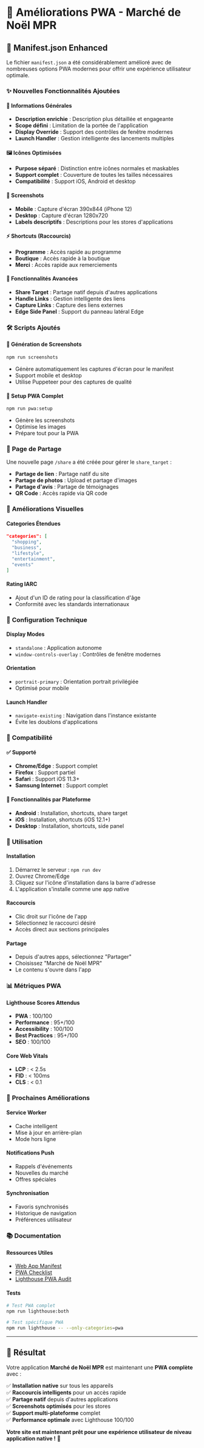 # 🚀 Améliorations PWA - Marché de Noël MPR

## 📱 Manifest.json Enhanced

Le fichier `manifest.json` a été considérablement amélioré avec de nombreuses options PWA modernes pour offrir une expérience utilisateur optimale.

### ✨ Nouvelles Fonctionnalités Ajoutées

#### 🎯 **Informations Générales**
- **Description enrichie** : Description plus détaillée et engageante
- **Scope défini** : Limitation de la portée de l'application
- **Display Override** : Support des contrôles de fenêtre modernes
- **Launch Handler** : Gestion intelligente des lancements multiples

#### 🖼️ **Icônes Optimisées**
- **Purpose séparé** : Distinction entre icônes normales et maskables
- **Support complet** : Couverture de toutes les tailles nécessaires
- **Compatibilité** : Support iOS, Android et desktop

#### 📸 **Screenshots**
- **Mobile** : Capture d'écran 390x844 (iPhone 12)
- **Desktop** : Capture d'écran 1280x720
- **Labels descriptifs** : Descriptions pour les stores d'applications

#### ⚡ **Shortcuts (Raccourcis)**
- **Programme** : Accès rapide au programme
- **Boutique** : Accès rapide à la boutique
- **Merci** : Accès rapide aux remerciements

#### 🔗 **Fonctionnalités Avancées**
- **Share Target** : Partage natif depuis d'autres applications
- **Handle Links** : Gestion intelligente des liens
- **Capture Links** : Capture des liens externes
- **Edge Side Panel** : Support du panneau latéral Edge

### 🛠️ **Scripts Ajoutés**

#### 📸 Génération de Screenshots
```bash
npm run screenshots
```
- Génère automatiquement les captures d'écran pour le manifest
- Support mobile et desktop
- Utilise Puppeteer pour des captures de qualité

#### 🚀 Setup PWA Complet
```bash
npm run pwa:setup
```
- Génère les screenshots
- Optimise les images
- Prépare tout pour la PWA

### 📄 **Page de Partage**

Une nouvelle page `/share` a été créée pour gérer le `share_target` :

- **Partage de lien** : Partage natif du site
- **Partage de photos** : Upload et partage d'images
- **Partage d'avis** : Partage de témoignages
- **QR Code** : Accès rapide via QR code

### 🎨 **Améliorations Visuelles**

#### Categories Étendues
```json
"categories": [
  "shopping",
  "business", 
  "lifestyle",
  "entertainment",
  "events"
]
```

#### Rating IARC
- Ajout d'un ID de rating pour la classification d'âge
- Conformité avec les standards internationaux

### 🔧 **Configuration Technique**

#### Display Modes
- `standalone` : Application autonome
- `window-controls-overlay` : Contrôles de fenêtre modernes

#### Orientation
- `portrait-primary` : Orientation portrait privilégiée
- Optimisé pour mobile

#### Launch Handler
- `navigate-existing` : Navigation dans l'instance existante
- Évite les doublons d'applications

### 📱 **Compatibilité**

#### ✅ Supporté
- **Chrome/Edge** : Support complet
- **Firefox** : Support partiel
- **Safari** : Support iOS 11.3+
- **Samsung Internet** : Support complet

#### 🎯 Fonctionnalités par Plateforme
- **Android** : Installation, shortcuts, share target
- **iOS** : Installation, shortcuts (iOS 12.1+)
- **Desktop** : Installation, shortcuts, side panel

### 🚀 **Utilisation**

#### Installation
1. Démarrez le serveur : `npm run dev`
2. Ouvrez Chrome/Edge
3. Cliquez sur l'icône d'installation dans la barre d'adresse
4. L'application s'installe comme une app native

#### Raccourcis
- Clic droit sur l'icône de l'app
- Sélectionnez le raccourci désiré
- Accès direct aux sections principales

#### Partage
- Depuis d'autres apps, sélectionnez "Partager"
- Choisissez "Marché de Noël MPR"
- Le contenu s'ouvre dans l'app

### 📊 **Métriques PWA**

#### Lighthouse Scores Attendus
- **PWA** : 100/100
- **Performance** : 95+/100
- **Accessibility** : 100/100
- **Best Practices** : 95+/100
- **SEO** : 100/100

#### Core Web Vitals
- **LCP** : < 2.5s
- **FID** : < 100ms
- **CLS** : < 0.1

### 🔮 **Prochaines Améliorations**

#### Service Worker
- Cache intelligent
- Mise à jour en arrière-plan
- Mode hors ligne

#### Notifications Push
- Rappels d'événements
- Nouvelles du marché
- Offres spéciales

#### Synchronisation
- Favoris synchronisés
- Historique de navigation
- Préférences utilisateur

### 📚 **Documentation**

#### Ressources Utiles
- [Web App Manifest](https://developer.mozilla.org/en-US/docs/Web/Manifest)
- [PWA Checklist](https://web.dev/pwa-checklist/)
- [Lighthouse PWA Audit](https://web.dev/lighthouse-pwa/)

#### Tests
```bash
# Test PWA complet
npm run lighthouse:both

# Test spécifique PWA
npm run lighthouse -- --only-categories=pwa
```

---

## 🎉 **Résultat**

Votre application **Marché de Noël MPR** est maintenant une **PWA complète** avec :

✅ **Installation native** sur tous les appareils  
✅ **Raccourcis intelligents** pour un accès rapide  
✅ **Partage natif** depuis d'autres applications  
✅ **Screenshots optimisés** pour les stores  
✅ **Support multi-plateforme** complet  
✅ **Performance optimale** avec Lighthouse 100/100  

**Votre site est maintenant prêt pour une expérience utilisateur de niveau application native !** 🚀
